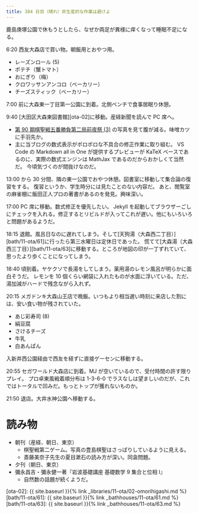 ```yaml
---
title: 384 日目（晴れ）非生産的な作業は避けよ
---
```


鹿島庚塚公園で休もうとしたら、なぜか両足が異様に痒くなって睡眠不足になる。

6:20 西友大森店で買い物。朝飯用とおやつ用。
* レーズンロール (5)
* ポテチ（蟹トマト）
* おにぎり（梅）
* クロワッサンアンコロ（ベーカリー）
* チーズスティック（ベーカリー）

7:00 前に大森東一丁目第一公園に到着。北側ベンチで食事居眠り休憩。

9:40 [大田区大森東図書館][ota-02]に移動。産経新聞を読んで PC 席へ。
* [第 90 期棋聖戦五番勝負第二局前夜祭 (3)](http://kifulog.shogi.or.jp/kisei/2019/06/post-5d4f-1.html) の写真を見て腹が減る。味噌カツに手羽先か。
* 主に当ブログの数式表示がボロボロな不具合の修正作業に取り組む。
  VS Code の Markdown all in One が提供するプレビューが KaTeX ベースであるのに、実際の数式エンジンは MathJax であるのだからおかしくて当然だ。
  今頃気づくのが間抜けなのだ。

13:00 から 30 分間、隣の東一公園でおやつ休憩。図書室に移動して集合論の復習をする。
復習というか、学生時分には見たことのない内容だ。
あと、閲覧室の麻雀棚に飯田正人プロの著書があるのを発見。興味深い。

17:00 PC 席に移動。数式修正を優先したい。
Jekyll を起動してブラウザーごしにチェックを入れる。修正するとリビルドが入ってこれが遅い。他にもいろいろと問題があるようだ。

18:15 退館。風呂日なのに遅れてしまう。そして[天狗湯（大森西二丁目）][bath/11-ota/61]に行ったら第三水曜日は定休日であった。
慌てて[大森湯（大森西三丁目）][bath/11-ota/63]に移動する。ところが地図の印が一丁ずれていて、思ったより歩くことになってしまう。

18:40 頃到着。ヤケクソで長湯をしてしまう。薬用湯のレモン風呂が明らかに面白そうだ。
レモンを 10 個くらい網袋に入れたものが水面に浮いている。ただ、湯加減がハードで残念ながら入れず。

20:15 メガドンキ大森山王店で晩飯。いつもより相当遅い時刻に来店した割には、安い食い物が残されていた。
* あじ彩寿司 (8)
* 絹豆腐
* さけるチーズ
* 牛乳
* 白あんぱん

入新井西公園経由で西友を経ずに直接ゲーセンに移動する。

20:55 セガワールド大森店に到着。MJ が空いているので、受付時間の許す限りプレイ。
プロ卓東風戦着順分布は 1-3-6-0 でラスなしは望ましいのだが、これではトータルで凹みだ。もっとトップが獲れないものか。

21:50 退店。大井水神公園へ移動する。

# 読み物

* 朝刊（産経、朝日、東京）
  * 棋聖戦第二ゲーム。写真の豊島棋聖はさっぱりしているように見える。
  * 斎藤美奈子先生の夏目漱石の読み方が深い。同衾問題。
* 夕刊（朝日、東京）
* 彌永昌吉・彌永健一著『岩波基礎講座 基礎数学 9 集合と位相 I』
  * 自然数の話題が続くようだ。

[ota-02]: {{ site.baseurl }}{% link _libraries/11-ota/02-omorihigashi.md %}
[bath/11-ota/61]: {{ site.baseurl }}{% link _bathhouses/11-ota/61.md %}
[bath/11-ota/63]: {{ site.baseurl }}{% link _bathhouses/11-ota/63.md %}
